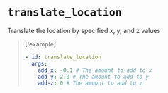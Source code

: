 # `translate_location`

Translate the location by specified x, y, and z values

> [!example]
> ```yaml
> - id: translate_location
>   args:
>     add_x: -0.1 # The amount to add to x
>     add_y: 2.0 # The amount to add to y
>     add-z: 0 # The amount to add to z
> ```
